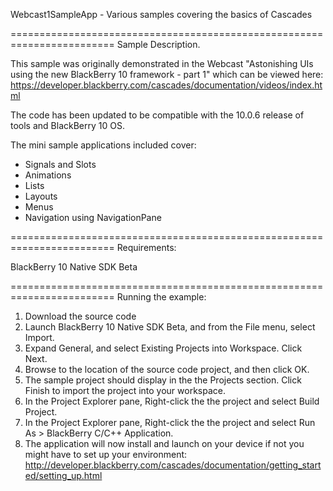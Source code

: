 Webcast1SampleApp - Various samples covering the basics of Cascades

========================================================================
Sample Description.

This sample was originally demonstrated in the Webcast "Astonishing UIs 
using the new BlackBerry 10 framework - part 1" which can be viewed here:
https://developer.blackberry.com/cascades/documentation/videos/index.html

The code has been updated to be compatible with the 10.0.6 release of tools
and BlackBerry 10 OS.

The mini sample applications included cover:
 - Signals and Slots
 - Animations
 - Lists
 - Layouts
 - Menus
 - Navigation using NavigationPane

 
========================================================================
Requirements:

BlackBerry 10 Native SDK Beta

========================================================================
Running the example:

1. Download the source code
2. Launch BlackBerry 10 Native SDK Beta, and from the File menu, select Import.
3. Expand General, and select Existing Projects into Workspace. Click Next.
4. Browse to the location of the source code project, and then click OK.
5. The sample project should display in the the Projects section. 
   Click Finish to import the project into your workspace.
6. In the Project Explorer pane, Right-click the the project and select Build Project.
7. In the Project Explorer pane, Right-click the the project and select 
   Run As > BlackBerry C/C++ Application.
8. The application will now install and launch on your device if not you might
   have to set up your environment: 
   http://developer.blackberry.com/cascades/documentation/getting_started/setting_up.html